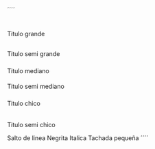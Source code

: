 ´´´´
<h1></h1> Titulo grande
<h2></h2> Titulo semi grande
<h3></h3> Titulo mediano
<h4></h4> Titulo semi mediano
<h5></h5> Titulo chico
<h6></h6> Titulo semi chico


<p> Salto de linea
<b></b> Negrita
<i></i> Italica
<strike></strike> Tachada
<small></small> pequeña	
´´´´